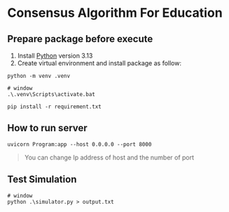 # Consensus Algorithm For Education


## Prepare package before execute
1. Install [Python](https://www.python.org/) version 3.13
2. Create virtual environment and install package as follow:
```command line
python -m venv .venv

# window
.\.venv\Scripts\activate.bat

pip install -r requirement.txt
```

## How to run server
```command line
uvicorn Program:app --host 0.0.0.0 --port 8000
```
> You can change Ip address of host and the number of port

## Test Simulation
``` command line
# window
python .\simulator.py > output.txt
```